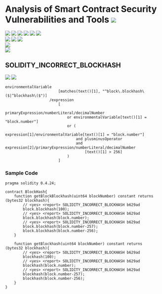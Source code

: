 # Analysis of Smart Contract Security Vulnerabilities and Tools ![](https://img.shields.io/badge/-Live-brightgreen)
![](https://img.shields.io/badge/Batch-UG21CYS-lightgreen) ![](https://img.shields.io/badge/Batch-PG21CYS-green) ![](https://img.shields.io/badge/Batch-UG22CYS-lightgreen) ![](https://img.shields.io/badge/Batch-PG21CYS-green) ![](https://img.shields.io/badge/Batch-PhD-darkgreen) ![](https://img.shields.io/badge/-B_RIG-darkgreen)<br/>   ![](https://img.shields.io/badge/BlockchainCourse-21CY712-green)  ![](https://img.shields.io/badge/-M.Tech_Dissertation-blue) ![](https://img.shields.io/badge/Focus-Smart_Contract_Security-yellow) <br/>
![](https://img.shields.io/badge/Blockchain-Ethereum-blue)   <br/> 
![](https://img.shields.io/badge/Language-Solidity-blue)

## SOLIDITY_INCORRECT_BLOCKHASH

![](https://img.shields.io/badge/Pattern_ID-b629ad-gold) ![](https://img.shields.io/badge/Severity-2-brown) 

```
environmentalVariable
                        [matches(text()[1], "^block\.blockhash\($|^blockhash\($")]
                    /expression
                        [
                            primaryExpression/numberLiteral/decimalNumber
                            or environmentalVariable[text()[1] = "block.number"]
                            or (
                                expression[1]/environmentalVariable[text()[1] = "block.number"]
                                and plusminusOperator
                                and expression[2]/primaryExpression/numberLiteral/decimalNumber
                                    [text()[1] > 256]
                            )
                        ]
```

### Sample Code

```
pragma solidity 0.4.24;

contract BlockHash{
    function getBlockBlockhash(uint64 blockNumber) constant returns (bytes32 blockhash){
        // <yes> <report> SOLIDITY_INCORRECT_BLOCKHASH b629ad
        block.blockhash(100);
        // <yes> <report> SOLIDITY_INCORRECT_BLOCKHASH b629ad
        block.blockhash(block.number);
        // <yes> <report> SOLIDITY_INCORRECT_BLOCKHASH b629ad
        block.blockhash(block.number-257);
        block.blockhash(block.number-256);
    }

    function getBlockhash(uint64 blockNumber) constant returns (bytes32 blockhash){
        // <yes> <report> SOLIDITY_INCORRECT_BLOCKHASH b629ad
        blockhash(100);
        // <yes> <report> SOLIDITY_INCORRECT_BLOCKHASH b629ad
        blockhash(block.number);
        // <yes> <report> SOLIDITY_INCORRECT_BLOCKHASH b629ad
        blockhash(block.number-257);
        blockhash(block.number-256);
    }
}
```
